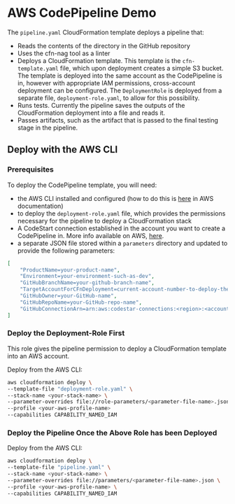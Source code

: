 # AWS CodePipeline Demo

The `pipeline.yaml` CloudFormation template deploys a pipeline that:

* Reads the contents of the directory in the GitHub repository
* Uses the cfn-nag tool as a linter
* Deploys a CloudFormation template. This template is the `cfn-template.yaml` file, which upon deployment creates a simple S3 bucket. The template is deployed into the same account as the CodePipeline is in, however with appropriate IAM permissions, cross-account deployment can be configured. The `DeploymentRole` is deployed from a separate file, `deployment-role.yaml`, to allow for this possibility.
* Runs tests. Currently the pipeline saves the outputs of the CloudFormation deployment into a file and reads it.
* Passes artifacts, such as the artifact that is passed to the final testing stage in the pipeline.

## Deploy with the AWS CLI

### Prerequisites

To deploy the CodePipeline template, you will need:

* the AWS CLI installed and configured (how to do this is [here](https://docs.aws.amazon.com/cli/latest/userguide/cli-chap-install.html) in AWS documentation)
* to deploy the `deployment-role.yaml` file, which provides the permissions necessary for the pipeline to deploy a CloudFormation stack
* A CodeStart connection established in the account you want to create a CodePipeline in. More info available on AWS, [here](https://docs.aws.amazon.com/codepipeline/latest/userguide/action-reference-CodestarConnectionSource.html).
* a separate JSON file stored within a `parameters` directory and updated to provide the following parameters:

```json
[
    "ProductName=your-product-name",
    "Environment=your-environment-such-as-dev",
    "GitHubBranchName=your-github-branch-name",
    "TargetAccountForCFnDeployment=current-account-number-to-deploy-the-s3-bucket-yaml-file-into",
    "GitHubOwner=your-GitHub-name",
    "GitHubRepoName=your-GitHub-repo-name",
    "GitHubConnectionArn=arn:aws:codestar-connections:<region>:<account-number>:connection/<connection-id>"
]
```

### Deploy the Deployment-Role First

This role gives the pipeline permission to deploy a CloudFormation template into an AWS account.

Deploy from the AWS CLI:

```bash
aws cloudformation deploy \
--template-file "deployment-role.yaml" \
--stack-name <your-stack-name> \
--parameter-overrides file://role-parameters/<parameter-file-name>.json \
--profile <your-aws-profile-name>
--capabilities CAPABILITY_NAMED_IAM
```

### Deploy the Pipeline Once the Above Role has been Deployed

Deploy from the AWS CLI:

```bash
aws cloudformation deploy \
--template-file "pipeline.yaml" \
--stack-name <your-stack-name> \
--parameter-overrides file://parameters/<parameter-file-name>.json \
--profile <your-aws-profile-name> \
--capabilities CAPABILITY_NAMED_IAM
```
